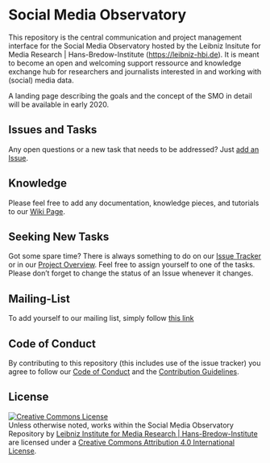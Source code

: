 # Social Media Observatory

This repository is the central communication and project management interface for the Social Media Observatory hosted by the Leibniz Insitute for Media Research | Hans-Bredow-Institute (https://leibniz-hbi.de). It is meant to become an open and welcoming support ressource and knowledge exchange hub for researchers and journalists interested in and working with (social) media data.

A landing page describing the goals and the concept of the SMO in detail will be available in early 2020.

## Issues and Tasks

Any open questions or a new task that needs to be addressed? Just [add an Issue](https://github.com/Leibniz-HBI/Social-Media-Observatory/issues).

## Knowledge

Please feel free to add any documentation, knowledge pieces, and tutorials to our [Wiki Page](https://github.com/Leibniz-HBI/Social-Media-Observatory/wiki).

## Seeking New Tasks

Got some spare time? There is always something to do on our [Issue Tracker](https://github.com/Leibniz-HBI/Social-Media-Observatory/issues) or in our [Project Overview](https://github.com/Leibniz-HBI/Social-Media-Observatory/projects/1).  Feel free to assign yourself to one of the tasks. Please don’t forget to change the status of an Issue whenever it changes. 

## Mailing-List

To add yourself to our mailing list, simply follow [this link](https://www.listserv.dfn.de/sympa/info/smo-fgz)

## Code of Conduct

By contributing to this repository (this includes use of the issue tracker) you agree to follow our [Code of Conduct](CODE_OF_CONDUCT.md) and the [Contribution Guidelines](CONTRIBUTING.md).

## License


<a rel="license" href="http://creativecommons.org/licenses/by/4.0/"><img alt="Creative Commons License" style="border-width:0" src="https://i.creativecommons.org/l/by/4.0/88x31.png" /></a><br /><span xmlns:dct="http://purl.org/dc/terms/" property="dct:title">Unless otherwise noted, works within the Social Media Observatory Repository</span> by <a xmlns:cc="http://creativecommons.org/ns#" href="https://leibniz-hbi.de" property="cc:attributionName" rel="cc:attributionURL">Leibniz Institute for Media Research | Hans-Bredow-Institute</a> are licensed under a <a rel="license" href="http://creativecommons.org/licenses/by/4.0/">Creative Commons Attribution 4.0 International License</a>.

